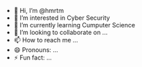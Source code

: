 - 👋 Hi, I’m @hmrtm
- 👀 I’m interested in Cyber Security
- 🌱 I’m currently learning Cumputer Science
- 💞️ I’m looking to collaborate on ...
- 📫 How to reach me ...
- 😄 Pronouns: ...
- ⚡ Fun fact: ...

<!---
hamm3rtime/hamm3rtime is a ✨ special ✨ repository because its `README.md` (this file) appears on your GitHub profile.
You can click the Preview link to take a look at your changes.
--->
